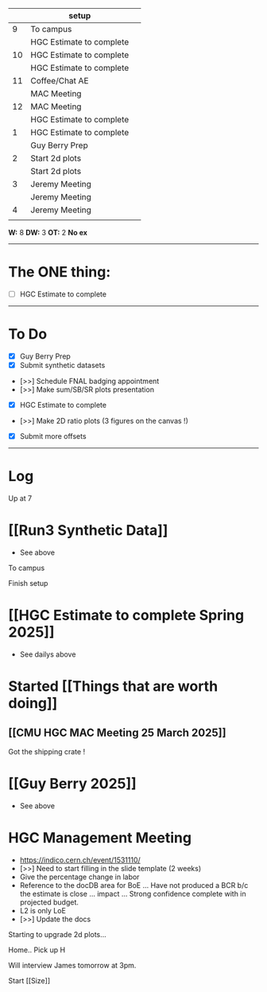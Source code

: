 
|     | setup                    |     |
| --- | ------------------------ | --- |
| 9   | To campus                |     |
|     | HGC Estimate to complete |     |
| 10  | HGC Estimate to complete |     |
|     | HGC Estimate to complete |     |
| 11  | Coffee/Chat AE           |     |
|     | MAC Meeting              |     |
| 12  | MAC Meeting              |     |
|     | HGC Estimate to complete |     |
| 1   | HGC Estimate to complete |     |
|     | Guy Berry Prep           |     |
| 2   | Start 2d plots           |     |
|     | Start 2d plots           |     |
| 3   | Jeremy Meeting           |     |
|     | Jeremy Meeting           |     |
| 4   | Jeremy Meeting           |     |
|     |                          |     |

**W:** 8 
**DW:** 3
**OT:** 2
**No ex**

---
# The ONE thing: 
- [ ] HGC Estimate to complete

---
# To Do

- [x]  Guy Berry Prep
- [x] Submit synthetic datasets
- [>>] Schedule FNAL badging appointment
- [>>] Make sum/SB/SR plots presentation
- [x] HGC Estimate to complete
- [>>] Make 2D ratio plots (3 figures on the canvas !)
- [x] Submit more offsets


---

# Log

Up at 7 

# [[Run3 Synthetic Data]]
- See above

To campus

Finish setup

# [[HGC Estimate to complete Spring 2025]]
- See dailys above

# Started [[Things that are worth doing]]


## [[CMU HGC MAC Meeting 25 March 2025]]


Got the shipping crate !

# [[Guy Berry 2025]]
- See above


# HGC Management Meeting
- https://indico.cern.ch/event/1531110/
- [>>] Need to start filling in the slide template (2 weeks)
- Give the percentage change in labor
- Reference to the docDB area for BoE ... Have not produced a BCR b/c the estimate is close ... impact ... Strong confidence complete with in projected budget. 
- L2 is only LoE
- [>>] Update the docs

Starting to upgrade 2d plots...

Home.. Pick up H

Will interview James tomorrow at 3pm.

Start [[Size]]
